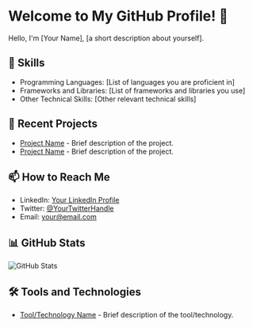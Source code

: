 # Welcome to My GitHub Profile! 👋

Hello, I'm [Your Name], [a short description about yourself].

## 🚀 Skills

- Programming Languages: [List of languages you are proficient in]
- Frameworks and Libraries: [List of frameworks and libraries you use]
- Other Technical Skills: [Other relevant technical skills]

## 🌱 Recent Projects

- [Project Name](link_to_project) - Brief description of the project.
- [Project Name](link_to_project) - Brief description of the project.

## 📫 How to Reach Me

- LinkedIn: [Your LinkedIn Profile](link_to_your_linkedin_profile)
- Twitter: [@YourTwitterHandle](link_to_your_twitter_profile)
- Email: your@email.com

## 📊 GitHub Stats

![GitHub Stats](https://github-readme-stats.vercel.app/api?username=lsneal&show_icons=true&count_private=true&hide=contribs,prs)

## 🛠️ Tools and Technologies

- [Tool/Technology Name](link_to_tool) - Brief description of the tool/technology.

